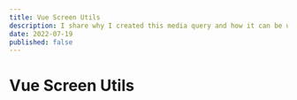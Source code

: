 ```yaml
---
title: Vue Screen Utils
description: I share why I created this media query and how it can be useful.
date: 2022-07-19
published: false
---
```


# Vue Screen Utils

